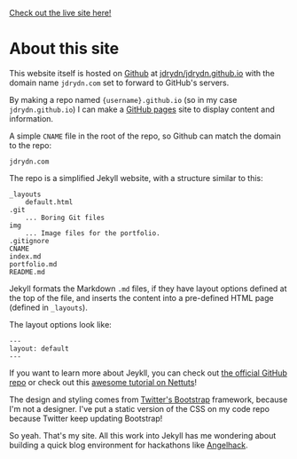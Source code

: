 <!--
---
layout: default
---
-->
[Check out the live site here!](http://jdrydn.com)

# About this site

This website itself is hosted on [Github](//github.com) at [jdrydn/jdrydn.github.io](//github.com/jdrydn/jdrydn.github.io) with the domain name `jdrydn.com` set to forward to GitHub's servers.

By making a repo named `{username}.github.io` (so in my case `jdrydn.github.io`) I can make a [GitHub pages](//help.github.com/categories/20/articles) site to display content and information.

A simple `CNAME` file in the root of the repo, so Github can match the domain to the repo:

	jdrydn.com

The repo is a simplified Jekyll website, with a structure similar to this:

	_layouts
		default.html
	.git
		... Boring Git files
	img
		... Image files for the portfolio.
	.gitignore
	CNAME
	index.md
	portfolio.md
	README.md

Jekyll formats the Markdown `.md` files, if they have layout options defined at the top of the file, and inserts the content into a pre-defined HTML page (defined in `_layouts`).

The layout options look like:

	---
	layout: default
	---

If you want to learn more about Jeykll, you can check out [the official GitHub repo](//github.com/mojombo/jekyll) or check out this [awesome tutorial on Nettuts](http://net.tutsplus.com/tutorials/other/building-static-sites-with-jekyll/)!

The design and styling comes from [Twitter's Bootstrap](http://twitter.github.io/bootstrap) framework, because I'm not a designer. I've put a static version of the CSS on my code repo because Twitter keep updating Bootstrap!

So yeah. That's my site. All this work into Jekyll has me wondering about building a quick blog environment for hackathons like [Angelhack](http://github.com/jdrydn/Angelhack2012).